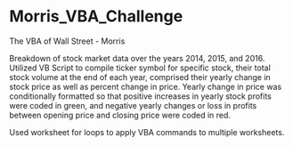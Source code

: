 # Morris_VBA_Challenge
The VBA of Wall Street - Morris


Breakdown of stock market data over the years 2014, 2015, and 2016. Utilized VB Script to compile ticker symbol for specific stock, their total stock volume at the end of each year, comprised their yearly change in stock price as well as percent change in price. Yearly change in price was conditionally formatted so that positive increases in yearly stock profits were coded in green, and negative yearly changes or loss in profits between opening price and closing price were coded in red.

Used worksheet for loops to apply VBA commands to multiple worksheets.

